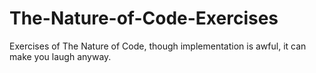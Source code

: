 # The-Nature-of-Code-Exercises
Exercises of The Nature of Code, though implementation is awful, it can make you laugh anyway.
